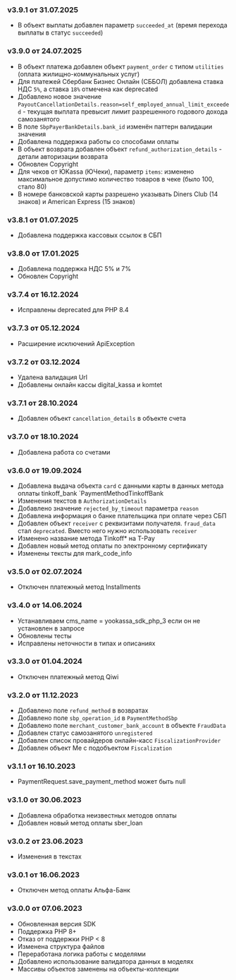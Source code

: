 ### v3.9.1 от 31.07.2025
* В объект выплаты добавлен параметр `succeeded_at` (время перехода выплаты в статус `succeeded`)

### v3.9.0 от 24.07.2025
* В объект платежа добавлен объект `payment_order` с типом `utilities` (оплата жилищно-коммунальных услуг)
* Для платежей Сбербанк Бизнес Онлайн (СББОЛ) добавлена ставка НДС `5%`, а ставка `18%` отмечена как deprecated
* Добавлено новое значение `PayoutCancellationDetails.reason=self_employed_annual_limit_exceeded` - текущая выплата превысит лимит разрешенного годового дохода самозанятого
* В поле `SbpPayerBankDetails.bank_id` изменён паттерн валидации значения
* Добавлена поддержка работы со способами оплаты
* В объект возврата добавлен объект `refund_authorization_details` - детали авторизации возврата
* Обновлен Copyright
* Для чеков от ЮKassa (ЮЧеки), параметр `items`: изменено максимальное допустимо количество товаров в чеке (было 100, стало 80)
* В номере банковской карты разрешено указывать Diners Club (14 знаков) и American Express (15 знаков)

### v3.8.1 от 01.07.2025
* Добавлена поддержка кассовых ссылок в СБП

### v3.8.0 от 17.01.2025
* Добавлена поддержка НДС 5% и 7%
* Обновлен Copyright

### v3.7.4 от 16.12.2024
* Исправлены deprecated для PHP 8.4

### v3.7.3 от 05.12.2024
* Расширение исключений ApiException

### v3.7.2 от 03.12.2024
* Удалена валидация Url
* Добавлены онлайн кассы digital_kassa и komtet 

### v3.7.1 от 28.10.2024
* Добавлен объект `cancellation_details` в объекте счета

### v3.7.0 от 18.10.2024
* Добавлена работа со счетами

### v3.6.0 от 19.09.2024
* Добавлена выдача объекта `card` с данными карты в данных метода оплаты tinkoff_bank `PaymentMethodTinkoffBank
* Изменения текстов в `AuthorizationDetails`
* Добавлено значение `rejected_by_timeout` параметра `reason`
* Добавлена информация о банке плательщика при оплате через СБП
* Добавлен объект `receiver` с реквизитами получателя. `fraud_data` стал `deprecated`. Вместо него нужно использовать `receiver`
* Изменено название метода Tinkoff* на T-Pay
* Добавлен новый метод оплаты по электронному сертификату
* Изменены тексты для mark_code_info

### v3.5.0 от 02.07.2024
* Отключен платежный метод Installments

### v3.4.0 от 14.06.2024
* Устанавливаем cms_name = yookassa_sdk_php_3 если он не установлен в запросе
* Обновлены тесты
* Исправлены неточности в типах и описаниях

### v3.3.0 от 01.04.2024
* Отключен платежный метод Qiwi

### v3.2.0 от 11.12.2023
* Добавлено поле `refund_method` в возвратах
* Добавлено поле `sbp_operation_id` в `PaymentMethodSbp`
* Добавлено поле `merchant_customer_bank_account` в объекте `FraudData`
* Добавлен статус самозанятого `unregistered`
* Добавлен список провайдеров онлайн-касс `FiscalizationProvider`
* Добавлен объект Me с подобъектом `Fiscalization`

### v3.1.1 от 16.10.2023
* PaymentRequest.save_payment_method может быть null

### v3.1.0 от 30.06.2023
* Добавлена обработка неизвестных методов оплаты
* Добавлен новый метод оплаты sber_loan

### v3.0.2 от 23.06.2023
* Изменения в текстах

### v3.0.1 от 16.06.2023
* Отключен метод оплаты Альфа-Банк

### v3.0.0 от 07.06.2023
* Обновленная версия SDK
* Поддержка PHP 8+
* Отказ от поддержки PHP < 8
* Изменена структура файлов
* Переработана логика работы с моделями
* Добавлено использование валидатора данных в моделях
* Массивы объектов заменены на объекты-коллекции 
